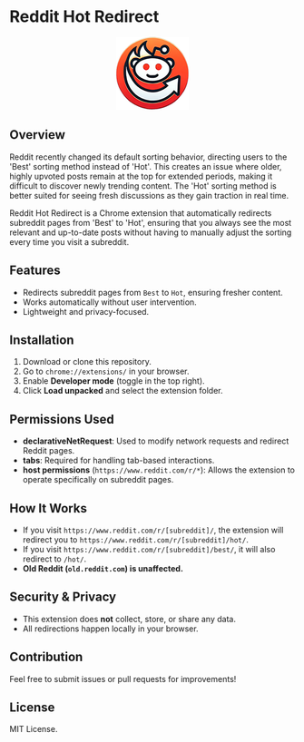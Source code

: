 # Reddit Hot Redirect

<p align="center">
  <img src="img/reddit-hot-redirect-logo-128x128.png" alt="Reddit Hot Redirect Logo">
</p>


## Overview
Reddit recently changed its default sorting behavior, directing users to the 'Best' sorting method instead of 'Hot'. This creates an issue where older, highly upvoted posts remain at the top for extended periods, making it difficult to discover newly trending content. The 'Hot' sorting method is better suited for seeing fresh discussions as they gain traction in real time.

Reddit Hot Redirect is a Chrome extension that automatically redirects subreddit pages from 'Best' to 'Hot', ensuring that you always see the most relevant and up-to-date posts without having to manually adjust the sorting every time you visit a subreddit.

## Features
- Redirects subreddit pages from `Best` to `Hot`, ensuring fresher content.
- Works automatically without user intervention.
- Lightweight and privacy-focused.

## Installation
1. Download or clone this repository.
2. Go to `chrome://extensions/` in your browser.
3. Enable **Developer mode** (toggle in the top right).
4. Click **Load unpacked** and select the extension folder.

## Permissions Used
- **declarativeNetRequest**: Used to modify network requests and redirect Reddit pages.
- **tabs**: Required for handling tab-based interactions.
- **host permissions** (`https://www.reddit.com/r/*`): Allows the extension to operate specifically on subreddit pages.

## How It Works
- If you visit `https://www.reddit.com/r/[subreddit]/`, the extension will redirect you to `https://www.reddit.com/r/[subreddit]/hot/`.
- If you visit `https://www.reddit.com/r/[subreddit]/best/`, it will also redirect to `/hot/`.
- **Old Reddit (`old.reddit.com`) is unaffected.**

## Security & Privacy
- This extension does **not** collect, store, or share any data.
- All redirections happen locally in your browser.

## Contribution
Feel free to submit issues or pull requests for improvements!

## License
MIT License.
